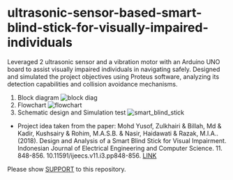 # ultrasonic-sensor-based-smart-blind-stick-for-visually-impaired-individuals
Leveraged 2 ultrasonic sensor and a vibration motor with an Arduino UNO board to assist visually impaired individuals in navigating safely. Designed and simulated the project objectives using Proteus software, analyzing its detection capabilities and collision avoidance mechanisms.

1. Block diagram
![block diag](https://github.com/user-attachments/assets/f4a8220b-ddd0-4d5c-a88b-b0570ab553ee)
2. Flowchart
![flowchart](https://github.com/user-attachments/assets/6e2ea1ea-fb27-437c-9c72-2313f12e4d2f)
3. Schematic design and Simulation test
![smart_blind_stick](https://github.com/user-attachments/assets/5c89faa1-d476-485c-bdf7-adcdd21ee909)


* Project idea taken from the paper: Mohd Yusof, Zulkhairi & Billah, Md & Kadir, Kushsairy & Rohim, M.A.S.B. & Nasir, Haidawati & Razak, M.I.A.. (2018). Design and Analysis of a Smart Blind Stick for Visual Impairment. Indonesian Journal of Electrical Engineering and Computer Science. 11. 848-856. 10.11591/ijeecs.v11.i3.pp848-856. [LINK](https://ijeecs.iaescore.com/index.php/IJEECS/article/view/12463)

Please show [SUPPORT]() to this repository.
